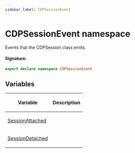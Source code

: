```yaml
---
sidebar_label: CDPSessionEvent
---
```


# CDPSessionEvent namespace

Events that the CDPSession class emits.

#### Signature:

```typescript
export declare namespace CDPSessionEvent
```

## Variables

<table><thead><tr><th>

Variable

</th><th>

Description

</th></tr></thead>
<tbody><tr><td>

[SessionAttached](./puppeteer.cdpsessionevent.sessionattached.md)

</td><td>

</td></tr>
<tr><td>

[SessionDetached](./puppeteer.cdpsessionevent.sessiondetached.md)

</td><td>

</td></tr>
</tbody></table>
